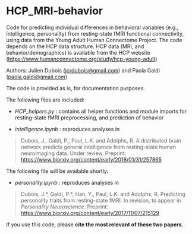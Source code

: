 # HCP_MRI-behavior
Code for predicting individual differences in behavioral variables (e.g., intelligence, personality) from resting-state fMRI functional connectivity, using data from the Young Adult Human Connectome Project. The code depends on the HCP data structure. HCP data (MRI, and behavior/demographics) is available from the HCP website (https://www.humanconnectome.org/study/hcp-young-adult)

Authors: Julien Dubois (jcrdubois@gmail.com) and Paola Galdi (paola.galdi@gmail.com)

The code is provided as is, for documentation purposes.

The following files are included:

  * *HCP_helpers.py* : contains all helper functions and module imports for resting-state fMRI preprocessing, and prediction of behavior

  * *intelligence.ipynb* : reproduces analyses in 
  > Dubois, J., Galdi, P., Paul, L.K. and Adolphs, R. A distributed brain network predicts general intelligence from resting-state human neuroimaging data. Under review. Preprint: https://www.biorxiv.org/content/early/2018/01/31/257865

The following file will be available shortly:

  * *personality.ipynb* : reproduces analyses in 
  > Dubois, J.\*, Galdi, P.\*, Han, Y., Paul, L.K. and Adolphs, R. Predicting personality traits from resting-state fMRI. In revision, to appear in *Personality Neuroscience*. Preprint: https://www.biorxiv.org/content/early/2017/11/07/215129

If you use this code, please **cite the most relevant of these two papers**. 










